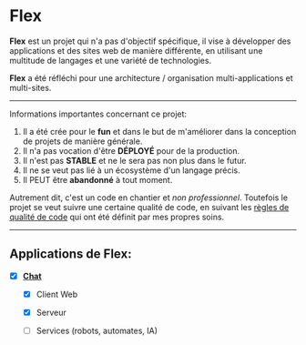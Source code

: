 # Flex

**Flex** est un projet qui n'a pas d'objectif spécifique, il vise à développer des applications et des sites web de
manière différente, en utilisant une multitude de langages et une variété de technologies.

**Flex** a été réfléchi pour une architecture / organisation multi-applications et multi-sites.

---

Informations importantes concernant ce projet:

1.  Il a été crée pour le **fun** et dans le but de m'améliorer dans la conception de projets de manière générale.
2.  Il n'a pas vocation d'être **DÉPLOYÉ** pour de la production.
3.  Il n'est pas **STABLE** et ne le sera pas non plus dans le futur.
4.  Il ne se veut pas lié à un écosystème d'un langage précis.
5.  Il PEUT être **abandonné** à tout moment.

Autrement dit, c'est un code en chantier et _non professionnel_. Toutefois le projet se veut suivre une certaine qualité
de code, en suivant les [règles de qualité de code](docs/code-quality/) qui ont été définit par mes propres soins.

---

## Applications de **Flex**:

-   [x] [**Chat**](docs/chat/README.md)

    -   [x] Client Web

    -   [x] Serveur

    -   [ ] Services (robots, automates, IA)
